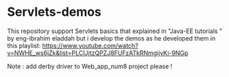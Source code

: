 # Servlets-demos
This repository support Servlets basics that explained in "Java-EE tutorials "  by eng-ibrahim eladdah but i develop the demos as he developed them in this playlist:
https://www.youtube.com/watch?v=NWHE_ws6jZk&list=PLCIJjtzQPZJ8FUFzATkRNmgijyKi-9NGp 


Note : add derby driver to Web_app_num8 project please !
